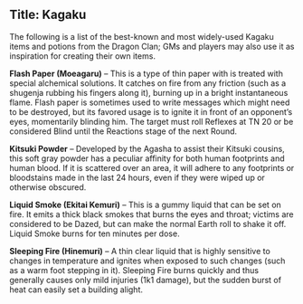 Title: Kagaku
---
The following is a list of the best-known and most widely-used Kagaku items and potions from the Dragon Clan; GMs and players may also use it as inspiration for creating their own items.

<strong>Flash Paper (Moeagaru)</strong> – This is a type of thin paper with is treated with special alchemical solutions. It catches on fire from any friction (such as a shugenja rubbing his fingers along it), burning up in a bright instantaneous flame. Flash paper is sometimes used to write messages which might need to be destroyed, but its favored usage is to ignite it in front of an opponent’s eyes, momentarily blinding him. The target must roll Reflexes at TN 20 or be considered Blind until the Reactions stage of the next Round.

<strong>Kitsuki Powder</strong> – Developed by the Agasha to assist their Kitsuki cousins, this soft gray powder has a peculiar affinity for both human footprints and human blood. If it is scattered over an area, it will adhere to any footprints or bloodstains made in the last 24 hours, even if they were wiped up or otherwise obscured.

<strong>Liquid Smoke (Ekitai Kemuri)</strong> – This is a gummy liquid that can be set on fire. It emits a thick black smokes that burns the eyes and throat; victims are considered to be Dazed, but can make the normal Earth roll to shake it off. Liquid Smoke burns for ten minutes per dose.

<strong>Sleeping Fire (Hinemuri)</strong> – A thin clear liquid that is highly sensitive to changes in temperature and ignites when exposed to such changes (such as a warm foot stepping in it). Sleeping Fire burns quickly and thus generally causes only mild injuries (1k1 damage), but the sudden burst of heat can easily set a building alight.

